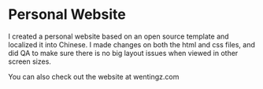 # Personal Website

I created a personal website based on an open source template and localized it into Chinese.
I made changes on both the html and css files, and did QA to make sure there is no big layout issues when viewed in other screen sizes.

You can also check out the website at wentingz.com


